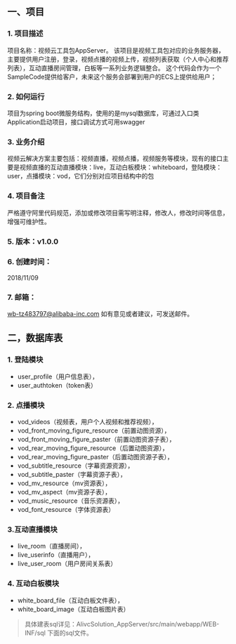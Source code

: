 ## 一、项目
### 1. 项目描述
项目名称：视频云工具包AppServer。
该项目是视频工具包对应的业务服务器，主要提供用户注册，登录，视频点播的视频上传，视频列表获取（个人中心和推荐列表），互动直播房间管理，白板等一系列业务逻辑整合。
这个代码会作为一个SampleCode提供给客户，未来这个服务会部署到用户的ECS上提供给用户；
### 2. 如何运行
项目为spring boot微服务结构，使用的是mysql数据库，可通过入口类Application启动项目，接口调试方式可用swagger
### 3. 业务介绍
视频云解决方案主要包括：视频直播，视频点播，视频服务等模块，现有的接口主要是视频直播的互动直播模块：live，互动白板模块：whiteboard，登陆模块：user，点播模块：vod，它们分别对应项目结构中的包
### 4. 项目备注
严格遵守阿里代码规范，添加或修改项目需写明注释，修改人，修改时间等信息，增强可维护性。
### 5. 版本：v1.0.0
### 6. 创建时间：
  2018/11/09
### 7. 邮箱：
wb-tz483797@alibaba-inc.com   如有意见或者建议，可发送邮件。

## 二，数据库表

### 1. 登陆模块
* user_profile（用户信息表），
* user_authtoken（token表）

### 2. 点播模块
* vod_videos（视频表，用户个人视频和推荐视频），
* vod_front_moving_figure_resource（前置动图资源），
* vod_front_moving_figure_paster（前置动图资源子表），
* vod_rear_moving_figure_resource（后置动图资源），
* vod_rear_moving_figure_paster（后置动图资源子表），
* vod_subtitle_resource（字幕资源资源），
* vod_subtitle_paster（字幕资源子表），
* vod_mv_resource（mv资源表），
* vod_mv_aspect（mv资源子表），
* vod_music_resource（音乐资源表），
* vod_font_resource（字体资源表）

### 3.互动直播模块
* live_room（直播房间），
* live_userinfo（直播用户），
* live_user_room（用户房间关系表）

### 4. 互动白板模块
* white_board_file（互动白板文件表），
* white_board_image（互动白板图片表）

> 具体建表sql详见：AlivcSolution_AppServer/src/main/webapp/WEB-INF/sql 下面的sql文件。

